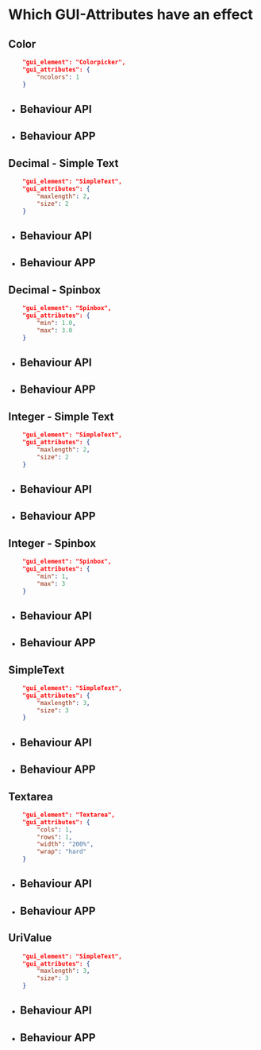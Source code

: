 # Which GUI-Attributes have an effect


## Color

```json
    "gui_element": "Colorpicker",
    "gui_attributes": {
        "ncolors": 1
    }
```

- Behaviour API
  - 
- Behaviour APP
  - 



## Decimal - Simple Text

```json
    "gui_element": "SimpleText",
    "gui_attributes": {
        "maxlength": 2,
        "size": 2
    }
```

- Behaviour API
  - 
- Behaviour APP
  - 



## Decimal - Spinbox

```json
    "gui_element": "Spinbox",
    "gui_attributes": {
        "min": 1.0,
        "max": 3.0
    }
```

- Behaviour API
  - 
- Behaviour APP
  - 


## Integer - Simple Text

```json
    "gui_element": "SimpleText",
    "gui_attributes": {
        "maxlength": 2,
        "size": 2
    }
```

- Behaviour API
  - 
- Behaviour APP
  - 


## Integer - Spinbox

```json
    "gui_element": "Spinbox",
    "gui_attributes": {
        "min": 1,
        "max": 3
    }
```

- Behaviour API
  - 
- Behaviour APP
  - 


## SimpleText

```json
    "gui_element": "SimpleText",
    "gui_attributes": {
        "maxlength": 3,
        "size": 3
    }
```

- Behaviour API
  - 
- Behaviour APP
  - 


## Textarea

```json
    "gui_element": "Textarea",
    "gui_attributes": {
        "cols": 1,
        "rows": 1,
        "width": "200%",
        "wrap": "hard"
    }
```

- Behaviour API
  - 
- Behaviour APP
  - 


## UriValue

```json
    "gui_element": "SimpleText",
    "gui_attributes": {
        "maxlength": 3,
        "size": 3
    }
```

- Behaviour API
  - 
- Behaviour APP
  - 
